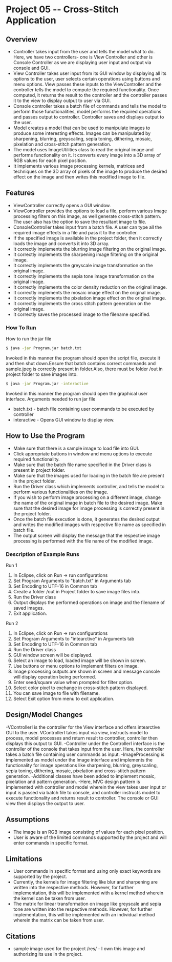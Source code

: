 # Project 05 -- Cross-Stitch Application

## Overview
- Controller takes input from the user and tells the model what to do. Here, we have two controllers- one is View Controller and other is Console Controller as we are displaying user input and output via console and GUI.
- View Controller takes user input from its GUI window by displaying all its options to the user, user selects certain operations using buttons and menu options. View passes these inputs to the ViewController and the controller tells the model to compute the required functionality. Once computed, it returns the result to the controller and the controller passes it to the view to display output to user via GUI.
- Console controller takes a batch file of commands and tells the model to perform those functionalities, model performs the required operations and passes output to controller. Controller saves and displays output to the user.
- Model creates a model that can be used to manipulate images to produce some interesting effects. Images can be manipulated by sharpening, blurring, greyscaling, sepia toning, dithering, mosaic, pixelation and cross-stitch pattern generation.
- The model uses ImageUtilities class to read the original image and performs functionality on it. It converts every image into a 3D array of RGB values for each pixel position.
- It implements various image processing kernels, matrices and techniques on the 3D array of pixels of the image to produce the desired effect on the image and then writes this modified image to file.


## Features

- ViewController correctly opens a GUI window.
- ViewController provides the options to load a file, perform various Image processing filters on this image, as well generate cross-stitch pattern. The user also has the option to save the resultant image to file.
- ConsoleController takes input from a batch file. A user can type all the required image effects in a file and pass it to the controller.
- If the specified image is available in the project folder, then it correctly loads the image and converts it into 3D array.
- It correctly implements the blurring image filtering on the original image.
- It correctly implements the sharpening image filtering on the original image.
- It correctly implements the greyscale image transformation on the original image.
- It correctly implements the sepia tone image transformation on the original image.
- It correctly implements the color density reduction on the original image.
- It correctly implements the mosaic image effect on the original image.
- It correctly implements the pixelation image effect on the original image.
- It correctly implements the cross stitch pattern generation on the original image.
- It correctly saves the processed image to the filename specified.

### How To Run 
How to run the jar file
```sh
$ java -jar Program.jar batch.txt 
```
Invoked in this manner the program should open the script file, execute it and then shut down.Ensure that batch contains correct commands and sample.jpeg is correctly present in folder.Also, there must be folder /out in project folder to save images into.
```sh
$ java -jar Program.jar -interactive
```
Invoked in this manner the program should open the graphical user interface.
Arguments needed to run jar file
- batch.txt - batch file containing user commands to be executed by controller
- interactive - Opens GUI window to display view.

## How to Use the Program
- Make sure that there is a sample image to load file into GUI.
- Click appropriate buttons in window and menu options to execute required functionality.
- Make sure that the batch file name specified in the Driver class is present in project folder.
- Make sure that the images used for loading in the batch file are present in the project folder.
- Run the Driver class which implements controller, and tells the model to perform various functionalities on the image.
- If you wish to perform image processing on a different image, change the name of the original image in batch file to the desired image. Make sure that the desired image for image processing is correctly present in the project folder.
- Once the batch file execution is done, it generates the desired output and writes the modified images with respective file name as specified in batch file.
- The output screen will display the message that the respective image processing is performed with the file name of the modified image.

### Description of Example Runs

Run 1
  1. In Eclipse, click on Run -> run configurations
  2. Set Program Arguments to "batch.txt" in Arguments tab
  3. Set Encoding to UTF-16 in Common tab
  4. Create a folder /out in Project folder to save image files into.
  5. Run the Driver class
  6. Output displays the performed operations on image and the filename of saved images.
  7. Exit application.

Run 2
  1. In Eclipse, click on Run -> run configurations
  2. Set Program Arguments to "intearctive" in Arguments tab
  3. Set Encoding to UTF-16 in Common tab
  4. Run the Driver class
  5. GUI window screen will be displayed.
  6. Select an image to load, loaded image will be shown in screen.
  7. Use buttons or menu options to implement filters on image.
  8. Image processing outputs are shown in screen and message console will display operation being performed.
  9. Enter seed/square value when prompted for filter option.
  10. Select color pixel to exchange in cross-stitch pattern displayed.
  11. You can save image to file with filename.
  12. Select Exit option from menu to exit application.


## Design/Model Changes
-VControllerI is the controller for the View interface and offers intearctive GUI to the user. VControllerI takes input via view, instructs model to process, model processes and return result to controller, controller then displays this output to GUI.
-Controller under the ControllerI interface is the controller of the console that takes input from the user. Here, the controller takes a batch file containing user commands as input.
-ImageProcessing is implemented as model under the Image interface and implements the functionality for image operations like sharpening, blurring, greyscaling, sepia toning, dithering, mosaic, pixelation and cross-stitch pattern generation.
-Additional classes have been added to implement mosaic, pixelation and pattern generation.
-Here, MVC design pattern is implemented with controller and model wherein the view takes user input or input is passed via batch file to console, and controller instructs model to execute functionality and returns result to controller. The console or GUI view then displays the output to user.

## Assumptions
- The image is an RGB image consisting of values for each pixel position.
- User is aware of the limited commands supported by the project and will enter commands in specific format.
 

## Limitations
- User commands in specific format and using only exact keywords are supported by the project.
- Currently, the kernels for image filtering like blur and sharpening are written into the respective methods. However, for further implementation, this will be implemented with a kernel method wherein the kernel can be taken from user.
- The matrix for linear transformation on image like greyscale and sepia tone are written into the respective methods. However, for further implementation, this will be implemented with an individual method wherein the matrix can be taken from user.

## Citations
- sample image used for the project /res/ - I own this image and authorizing its use in the project. 